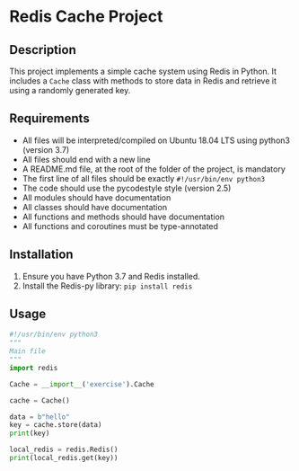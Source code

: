 # Redis Cache Project

## Description
This project implements a simple cache system using Redis in Python. It includes a `Cache` class with methods to store data in Redis and retrieve it using a randomly generated key. 

## Requirements
- All files will be interpreted/compiled on Ubuntu 18.04 LTS using python3 (version 3.7)
- All files should end with a new line
- A README.md file, at the root of the folder of the project, is mandatory
- The first line of all files should be exactly `#!/usr/bin/env python3`
- The code should use the pycodestyle style (version 2.5)
- All modules should have documentation
- All classes should have documentation
- All functions and methods should have documentation
- All functions and coroutines must be type-annotated

## Installation
1. Ensure you have Python 3.7 and Redis installed.
2. Install the Redis-py library: `pip install redis`

## Usage
```python
#!/usr/bin/env python3
"""
Main file
"""
import redis

Cache = __import__('exercise').Cache

cache = Cache()

data = b"hello"
key = cache.store(data)
print(key)

local_redis = redis.Redis()
print(local_redis.get(key))
